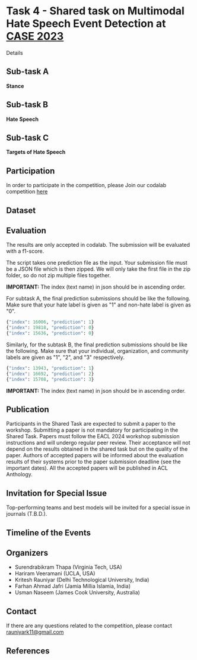 # Task 4 - Shared task on Multimodal Hate Speech Event Detection at [CASE 2023](https://emw.ku.edu.tr/case-2024/) #

Details 

## Sub-task A ##
**Stance**

## Sub-task B ##
**Hate Speech**

## Sub-task C ##
**Targets of Hate Speech**

## Participation ##

In order to participate in the competition, please Join our codalab competition [here](https://codalab.lisn.upsaclay.fr/competitions/13087)

## Dataset ## 

## Evaluation ## 

The results are only accepted in codalab. The submission will be evaluated with a f1-score.

The script takes one prediction file as the input. Your submission file must be a JSON file which is then zipped. We will only take the first file in the zip folder, so do not zip multiple files together. 

<b>IMPORTANT:</b> The index (text name) in json should be in ascending order.

For subtask A, the final prediction submissions should be like the following. Make sure that your hate label is given as "1" and non-hate label is given as "0".

```python
{"index": 16006, "prediction": 1}
{"index": 19818, "prediction": 0}
{"index": 15636, "prediction": 0}
```

Similarly, for the subtask B, the final prediction submissions should be like the following. Make sure that your individual, organization, and community labels are given as "1", "2", and "3" respectively.

```python
{"index": 13943, "prediction": 1}
{"index": 16692, "prediction": 2}
{"index": 15708, "prediction": 3}
```

<b>IMPORTANT:</b> The index (text name) in json should be in ascending order.


## Publication ##
Participants in the Shared Task are expected to submit a paper to the workshop. Submitting a paper is not mandatory for participating in the Shared Task. Papers must follow the EACL 2024 workshop submission instructions and will undergo regular peer review. Their acceptance will not depend on the results obtained in the shared task but on the quality of the paper. Authors of accepted papers will be informed about the evaluation results of their systems prior to the paper submission deadline (see the important dates). All the accepted papers will be published in ACL Anthology.

## Invitation for Special Issue ##
Top-performing teams and best models will be invited for a special issue in journals (T.B.D.).

## Timeline of the Events ##

## Organizers ##
<ul>
<li> Surendrabikram Thapa (Virginia Tech, USA) </li>
<li> Hariram Veeramani (UCLA, USA) </li>
<li> Kritesh Rauniyar (Delhi Technological University, India) </li>
<li> Farhan Ahmad Jafri (Jamia Millia Islamia, India) </li>
<li> Usman Naseem (James Cook University, Australia) </li>
</ul>

## Contact ##
If there are any questions related to the competition, please contact rauniyark11@gmail.com

## References ##
